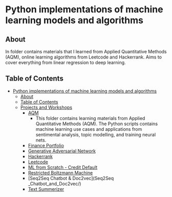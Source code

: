 
# Python implementations of machine learning models and algorithms

## About

In folder contains materials that I learned from Applied Quantitative Methods (AQM), online learning algorithms from Leetcode and Hackerrank. Aims to cover everything from linear regression to deep learning. 

## Table of Contents
- [Python implementations of machine learning models and algorithms](#python-implementations-of-machine-learning-models-and-algorithms)
  * [About](#about)
  * [Table of Contents](#table-of-contents)
  * [Projects and Workshops](#examples)
    + [AQM](AQM/)
    	* This folder contains learning materials from Applied Quantitative Methods (AQM). The Python scripts contains machine learning use cases and applications from sentimental analysis, topic modelling, and training neural nets.
    + [Finance Portfolio](Finance_Portfolio/)
    + [Generative Adversarial Network](Generative_Adversarial_Network/)
    + [Hackerrank](Hackerrank/)
    + [Leetcode](Leetcode/)
    + [ML from Scratch - Credit Default](ML_from_Scratch-Credit_Default/)
    + [Restricted Boltzmann Machine](Restricted_Boltzmann_Machine/)
    + [Seq2Seq Chatbot & Doc2vec](Seq2Seq _Chatbot_and_Doc2vec/)
    + [Text Summerizer](Text_Summerizer/)
